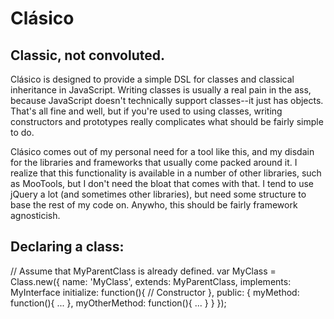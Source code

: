 Clásico
=======
Classic, not convoluted.
------------------------

Clásico is designed to provide a simple DSL for classes and classical
inheritance in JavaScript.  Writing classes is usually a real pain in the
ass, because JavaScript doesn't technically support classes--it just has
objects.  That's all fine and well, but if you're used to using classes,
writing constructors and prototypes really complicates what should be
fairly simple to do.

Clásico comes out of my personal need for a tool like this, and my disdain
for the libraries and frameworks that usually come packed around it.  I
realize that this functionality is available in a number of other libraries,
such as MooTools, but I don't need the bloat that comes with that.  I
tend to use jQuery a lot (and sometimes other libraries), but need some
structure to base the rest of my code on.  Anywho, this should be fairly
framework agnosticish.

Declaring a class:
------------------

  // Assume that MyParentClass is already defined.
  var MyClass = Class.new({
    name: 'MyClass',
    extends: MyParentClass,
    implements: MyInterface
    initialize: function(){
      // Constructor
    },
    public: {
      myMethod: function(){ ... },
      myOtherMethod: function(){ ... }
    }
  });

